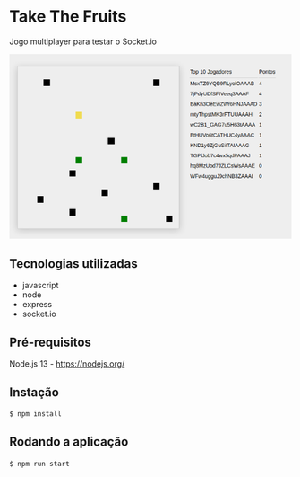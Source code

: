 # Take The Fruits

Jogo multiplayer para testar o Socket.io

![Take The Fruits](Take-The-Fruits.png)

## Tecnologias utilizadas
* javascript
* node
* express
* socket.io

## Pré-requisitos

Node.js 13 - https://nodejs.org/

## Instação

```bash
$ npm install
```

## Rodando a aplicação

```bash
$ npm run start
```
